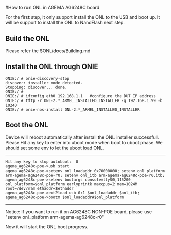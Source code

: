 #How to run ONL in AGEMA AG6248C board

For the first step, it only support install the ONL to the USB and boot up.
It will be support to install the ONL to NandFlash next step.

Build the ONL
--------------------------------------------------------------------------
Please refer the $ONL/docs/Building.md

Install the ONL through ONIE
--------------------------------------------------------------------------
```
ONIE:/ # onie-discovery-stop 
discover: installer mode detected.
Stopping: discover... done.
ONIE:/ # 
ONIE:/ # ifconfig eth0 192.168.1.1   #configure the DUT IP address
ONIE:/ # tftp -r ONL-2.*_ARMEL_INSTALLED_INSTALLER -g 192.168.1.99 -b 10240
ONIE:/ # onie-nos-install ONL-2.*_ARMEL_INSTALLED_INSTALLER
```
Boot the ONL
--------------------------------------------------------------------------
Device will reboot automatically after install the ONL installer successfull.
Please Hit any key to enter into uboot mode when boot to uboot phase. We should
set some env to let the uboot load ONL.

--------------------------------------------------------------------------
```
Hit any key to stop autoboot:  0 
agema_ag6248c-poe->usb start
agema_ag6248c-poe->setenv onl_loadaddr 0x70000000; setenv onl_platform arm-agema-ag6248c-poe-r0; setenv onl_itb arm-agema-ag6248c-poe-r0.itb;
agema_ag6248c-poe->setenv bootargs console=ttyS0,115200 onl_platform=$onl_platform earlyprintk maxcpus=2 mem=1024M root=/dev/ram ethaddr=$ethaddr
agema_ag6248c-poe->ext2load usb 0:1 $onl_loadaddr $onl_itb;
agema_ag6248c-poe->bootm $onl_loadaddr#$onl_platform
```
--------------------------------------------------------------------------
Notice:
  If you want to run it on AG6248C NON-POE board, please use "setenv onl_platform arm-agema-ag6248c-r0"

Now it will start the ONL boot progress.
